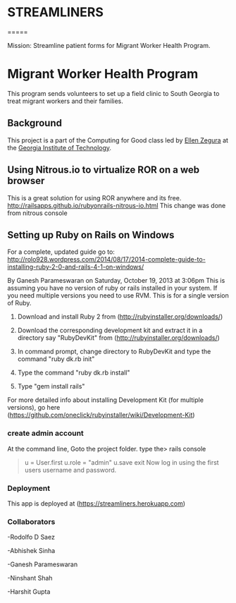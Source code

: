 # STREAMLINERS
=====

Mission: Streamline patient forms for Migrant Worker Health Program.

# Migrant Worker Health Program
This program sends volunteers to set up a field clinic to South Georgia to treat migrant workers and their families.

## Background
This project is a part of the Computing for Good class led by [Ellen Zegura](http://www.cc.gatech.edu/~ewz/Welcome.html) at the [Georgia Institute of Technology](http://www.gatech.edu).

## Using Nitrous.io to virtualize ROR on a web browser

This is a great solution for using ROR anywhere and its free.
http://railsapps.github.io/rubyonrails-nitrous-io.html
This change was done from nitrous console

## Setting up Ruby on Rails on Windows

For a complete, updated guide go to: http://rolo928.wordpress.com/2014/08/17/2014-complete-guide-to-installing-ruby-2-0-and-rails-4-1-on-windows/

By Ganesh Parameswaran on Saturday, October 19, 2013 at 3:06pm
This is assuming you have no version of ruby or rails installed in your system. If you need multiple versions you need to use RVM. This is for a single version of Ruby.
 
1. Download and install Ruby 2 from (http://rubyinstaller.org/downloads/)
 
2. Download the corresponding development kit and extract it in a directory say "RubyDevKit" from (http://rubyinstaller.org/downloads/)
 
3. In command prompt, change directory to RubyDevKit and type the command "ruby dk.rb init" 
 
4. Type the command "ruby dk.rb install"
 
5. Type "gem install rails"
 
For more detailed info about installing Development Kit (for multiple versions), go here (https://github.com/oneclick/rubyinstaller/wiki/Development-Kit)

### create admin account
At the command line, Goto the project folder.
type the> rails console
> u = User.first
> u.role = "admin"
> u.save
> exit
Now log in using the first users username and password.

### Deployment
This app is deployed at (https://streamliners.herokuapp.com)

### Collaborators
-Rodolfo D Saez

-Abhishek Sinha

-Ganesh Parameswaran

-Ninshant Shah

-Harshit Gupta
